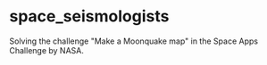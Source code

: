 # space_seismologists
Solving the challenge "Make a Moonquake map" in the Space Apps Challenge by NASA.
